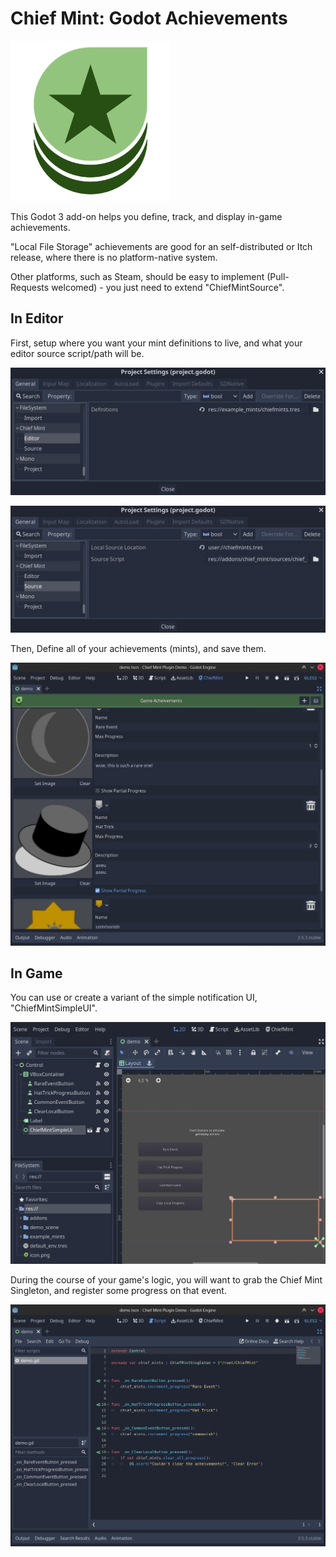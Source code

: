 # Chief Mint: Godot Achievements

![Addon Icon](icon.png)

This Godot 3 add-on helps you define, track, and display in-game achievements.

"Local File Storage" achievements are good for an self-distributed or Itch release, where there is no platform-native system.

Other platforms, such as Steam, should be easy to implement (Pull-Requests welcomed) - you just need to extend "ChiefMintSource".

## In Editor

First, setup where you want your mint definitions to live, and what your editor source script/path will be.

![](screenshots/editing_mint_settings.jpg)

![](screenshots/editing_mint_source_settings.jpg)

Then, Define all of your achievements (mints), and save them.

![](screenshots/editing_mints.jpg)

## In Game

You can use or create a variant of the simple notification UI, "ChiefMintSimpleUI".

![](screenshots/using_mints_ingame_ui.jpg)

During the course of your game's logic, you will want to grab the Chief Mint Singleton, and register some progress on that event.

![](screenshots/using_mints_ingame_script.jpg)
